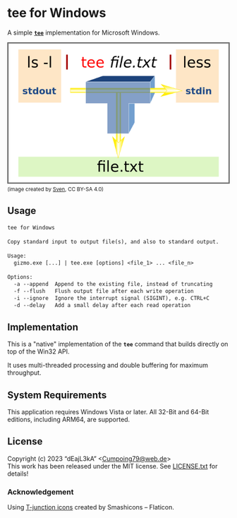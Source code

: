# tee for Windows

A simple [**`tee`**](https://en.wikipedia.org/wiki/Tee_(command)) implementation for Microsoft Windows.

![tee](etc/images/tee.png)  
<small>(image created by [Sven](https://commons.wikimedia.org/wiki/User:Sven), CC BY-SA 4.0)</small>

## Usage

```
tee for Windows

Copy standard input to output file(s), and also to standard output.

Usage:
  gizmo.exe [...] | tee.exe [options] <file_1> ... <file_n>

Options:
  -a --append  Append to the existing file, instead of truncating
  -f --flush   Flush output file after each write operation
  -i --ignore  Ignore the interrupt signal (SIGINT), e.g. CTRL+C
  -d --delay   Add a small delay after each read operation
```

## Implementation

This is a "native" implementation of the **`tee`** command that builds directly on top of the Win32 API.

It uses multi-threaded processing and double buffering for maximum throughput.

## System Requirements

This application requires Windows Vista or later. All 32-Bit and 64-Bit editions, including ARM64, are supported.

## License

Copyright (c) 2023 “dEajL3kA” &lt;Cumpoing79@web.de&gt;  
This work has been released under the MIT license. See [LICENSE.txt](LICENSE.txt) for details!

### Acknowledgement

Using [T-junction icons](https://www.flaticon.com/free-icons/t-junction) created by Smashicons &ndash; Flaticon.
